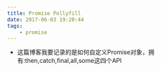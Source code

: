 ```yaml
---
title: Promise Pollyfill
date: 2017-06-03 19:20:44
tags:
    - promise
---
```

* 这篇博客我要记录的是如何自定义Promise对象，拥有:then,catch,final,all,some这四个API
